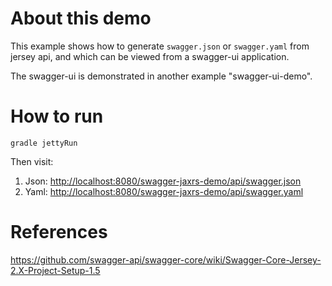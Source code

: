 About this demo
===============

This example shows how to generate `swagger.json` or `swagger.yaml` from jersey api, and which can be viewed from a swagger-ui application.

The swagger-ui is demonstrated in another example "swagger-ui-demo".

How to run
=====

`gradle jettyRun`

Then visit: 

1. Json: <http://localhost:8080/swagger-jaxrs-demo/api/swagger.json>
2. Yaml: <http://localhost:8080/swagger-jaxrs-demo/api/swagger.yaml>

References
====

https://github.com/swagger-api/swagger-core/wiki/Swagger-Core-Jersey-2.X-Project-Setup-1.5
